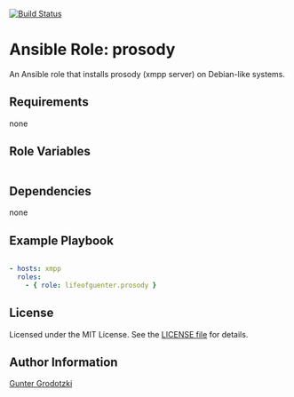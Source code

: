 [![Build Status](https://travis-ci.org/lifeofguenter/ansible-role-prosody.svg?branch=master)](https://travis-ci.org/lifeofguenter/ansible-role-prosody)

# Ansible Role: prosody

An Ansible role that installs prosody (xmpp server) on Debian-like systems.

## Requirements

none

## Role Variables

```yaml


```

## Dependencies

none

## Example Playbook

```yaml

- hosts: xmpp
  roles:
    - { role: lifeofguenter.prosody }
```

## License

Licensed under the MIT License. See the [LICENSE file](LICENSE) for details.

## Author Information

[Gunter Grodotzki](https://lifeofguenter.de)
